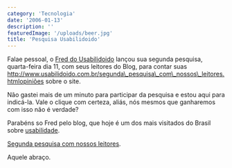```yaml
---
category: 'Tecnologia'
date: '2006-01-13'
description: ''
featuredImage: '/uploads/beer.jpg'
title: 'Pesquisa Usabilidoido'
---
```


Falae pessoal, o [Fred do Usabilidoido](http://www.usabilidoido.com.br) lançou sua segunda pesquisa, quarta-feira dia 11, com seus leitores do Blog, para contar suas http://www.usabilidoido.com.br/segunda\_pesquisa\_com\_nossos\_leitores.htmlopiniões sobre o site.

Não gastei mais de um minuto para participar da pesquisa e estou aqui para indicá-la. Vale o clique com certeza, aliás, nós mesmos que ganharemos com isso não é verdade?

Parabéns so Fred pelo blog, que hoje é um dos mais visitados do Brasil sobre [usabilidade](http://pt.wikipedia.org/wiki/Usabilidade).

[Segunda pesquisa com nossos leitores](http://www.usabilidoido.com.br/segunda_pesquisa_com_nossos_leitores.html).

Aquele abraço.
